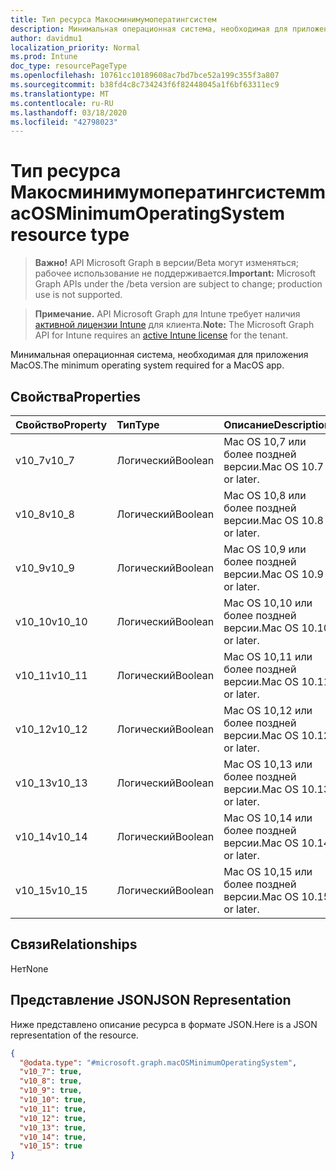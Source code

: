 ```yaml
---
title: Тип ресурса Макосминимумоператингсистем
description: Минимальная операционная система, необходимая для приложения MacOS.
author: davidmu1
localization_priority: Normal
ms.prod: Intune
doc_type: resourcePageType
ms.openlocfilehash: 10761cc10189608ac7bd7bce52a199c355f3a807
ms.sourcegitcommit: b38fd4c8c734243f6f82448045a1f6bf63311ec9
ms.translationtype: MT
ms.contentlocale: ru-RU
ms.lasthandoff: 03/18/2020
ms.locfileid: "42798023"
---
```

# <a name="macosminimumoperatingsystem-resource-type"></a><span data-ttu-id="ce887-103">Тип ресурса Макосминимумоператингсистем</span><span class="sxs-lookup"><span data-stu-id="ce887-103">macOSMinimumOperatingSystem resource type</span></span>

> <span data-ttu-id="ce887-104">**Важно!** API Microsoft Graph в версии/Beta могут изменяться; рабочее использование не поддерживается.</span><span class="sxs-lookup"><span data-stu-id="ce887-104">**Important:** Microsoft Graph APIs under the /beta version are subject to change; production use is not supported.</span></span>

> <span data-ttu-id="ce887-105">**Примечание.** API Microsoft Graph для Intune требует наличия [активной лицензии Intune](https://go.microsoft.com/fwlink/?linkid=839381) для клиента.</span><span class="sxs-lookup"><span data-stu-id="ce887-105">**Note:** The Microsoft Graph API for Intune requires an [active Intune license](https://go.microsoft.com/fwlink/?linkid=839381) for the tenant.</span></span>

<span data-ttu-id="ce887-106">Минимальная операционная система, необходимая для приложения MacOS.</span><span class="sxs-lookup"><span data-stu-id="ce887-106">The minimum operating system required for a MacOS app.</span></span>

## <a name="properties"></a><span data-ttu-id="ce887-107">Свойства</span><span class="sxs-lookup"><span data-stu-id="ce887-107">Properties</span></span>
|<span data-ttu-id="ce887-108">Свойство</span><span class="sxs-lookup"><span data-stu-id="ce887-108">Property</span></span>|<span data-ttu-id="ce887-109">Тип</span><span class="sxs-lookup"><span data-stu-id="ce887-109">Type</span></span>|<span data-ttu-id="ce887-110">Описание</span><span class="sxs-lookup"><span data-stu-id="ce887-110">Description</span></span>|
|:---|:---|:---|
|<span data-ttu-id="ce887-111">v10_7</span><span class="sxs-lookup"><span data-stu-id="ce887-111">v10_7</span></span>|<span data-ttu-id="ce887-112">Логический</span><span class="sxs-lookup"><span data-stu-id="ce887-112">Boolean</span></span>|<span data-ttu-id="ce887-113">Mac OS 10,7 или более поздней версии.</span><span class="sxs-lookup"><span data-stu-id="ce887-113">Mac OS 10.7 or later.</span></span>|
|<span data-ttu-id="ce887-114">v10_8</span><span class="sxs-lookup"><span data-stu-id="ce887-114">v10_8</span></span>|<span data-ttu-id="ce887-115">Логический</span><span class="sxs-lookup"><span data-stu-id="ce887-115">Boolean</span></span>|<span data-ttu-id="ce887-116">Mac OS 10,8 или более поздней версии.</span><span class="sxs-lookup"><span data-stu-id="ce887-116">Mac OS 10.8 or later.</span></span>|
|<span data-ttu-id="ce887-117">v10_9</span><span class="sxs-lookup"><span data-stu-id="ce887-117">v10_9</span></span>|<span data-ttu-id="ce887-118">Логический</span><span class="sxs-lookup"><span data-stu-id="ce887-118">Boolean</span></span>|<span data-ttu-id="ce887-119">Mac OS 10,9 или более поздней версии.</span><span class="sxs-lookup"><span data-stu-id="ce887-119">Mac OS 10.9 or later.</span></span>|
|<span data-ttu-id="ce887-120">v10_10</span><span class="sxs-lookup"><span data-stu-id="ce887-120">v10_10</span></span>|<span data-ttu-id="ce887-121">Логический</span><span class="sxs-lookup"><span data-stu-id="ce887-121">Boolean</span></span>|<span data-ttu-id="ce887-122">Mac OS 10,10 или более поздней версии.</span><span class="sxs-lookup"><span data-stu-id="ce887-122">Mac OS 10.10 or later.</span></span>|
|<span data-ttu-id="ce887-123">v10_11</span><span class="sxs-lookup"><span data-stu-id="ce887-123">v10_11</span></span>|<span data-ttu-id="ce887-124">Логический</span><span class="sxs-lookup"><span data-stu-id="ce887-124">Boolean</span></span>|<span data-ttu-id="ce887-125">Mac OS 10,11 или более поздней версии.</span><span class="sxs-lookup"><span data-stu-id="ce887-125">Mac OS 10.11 or later.</span></span>|
|<span data-ttu-id="ce887-126">v10_12</span><span class="sxs-lookup"><span data-stu-id="ce887-126">v10_12</span></span>|<span data-ttu-id="ce887-127">Логический</span><span class="sxs-lookup"><span data-stu-id="ce887-127">Boolean</span></span>|<span data-ttu-id="ce887-128">Mac OS 10,12 или более поздней версии.</span><span class="sxs-lookup"><span data-stu-id="ce887-128">Mac OS 10.12 or later.</span></span>|
|<span data-ttu-id="ce887-129">v10_13</span><span class="sxs-lookup"><span data-stu-id="ce887-129">v10_13</span></span>|<span data-ttu-id="ce887-130">Логический</span><span class="sxs-lookup"><span data-stu-id="ce887-130">Boolean</span></span>|<span data-ttu-id="ce887-131">Mac OS 10,13 или более поздней версии.</span><span class="sxs-lookup"><span data-stu-id="ce887-131">Mac OS 10.13 or later.</span></span>|
|<span data-ttu-id="ce887-132">v10_14</span><span class="sxs-lookup"><span data-stu-id="ce887-132">v10_14</span></span>|<span data-ttu-id="ce887-133">Логический</span><span class="sxs-lookup"><span data-stu-id="ce887-133">Boolean</span></span>|<span data-ttu-id="ce887-134">Mac OS 10,14 или более поздней версии.</span><span class="sxs-lookup"><span data-stu-id="ce887-134">Mac OS 10.14 or later.</span></span>|
|<span data-ttu-id="ce887-135">v10_15</span><span class="sxs-lookup"><span data-stu-id="ce887-135">v10_15</span></span>|<span data-ttu-id="ce887-136">Логический</span><span class="sxs-lookup"><span data-stu-id="ce887-136">Boolean</span></span>|<span data-ttu-id="ce887-137">Mac OS 10,15 или более поздней версии.</span><span class="sxs-lookup"><span data-stu-id="ce887-137">Mac OS 10.15 or later.</span></span>|

## <a name="relationships"></a><span data-ttu-id="ce887-138">Связи</span><span class="sxs-lookup"><span data-stu-id="ce887-138">Relationships</span></span>
<span data-ttu-id="ce887-139">Нет</span><span class="sxs-lookup"><span data-stu-id="ce887-139">None</span></span>

## <a name="json-representation"></a><span data-ttu-id="ce887-140">Представление JSON</span><span class="sxs-lookup"><span data-stu-id="ce887-140">JSON Representation</span></span>
<span data-ttu-id="ce887-141">Ниже представлено описание ресурса в формате JSON.</span><span class="sxs-lookup"><span data-stu-id="ce887-141">Here is a JSON representation of the resource.</span></span>
<!-- {
  "blockType": "resource",
  "@odata.type": "microsoft.graph.macOSMinimumOperatingSystem"
}
-->
``` json
{
  "@odata.type": "#microsoft.graph.macOSMinimumOperatingSystem",
  "v10_7": true,
  "v10_8": true,
  "v10_9": true,
  "v10_10": true,
  "v10_11": true,
  "v10_12": true,
  "v10_13": true,
  "v10_14": true,
  "v10_15": true
}
```




